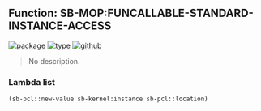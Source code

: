 ## Function: SB-MOP:FUNCALLABLE-STANDARD-INSTANCE-ACCESS
[![package](https://img.shields.io/badge/Package-SB--MOP-5f9ea0.svg?style=social&colorA=999999)](../) [![type](https://img.shields.io/badge/Type-Function-5f9ea0.svg?style=social&colorA=999999)](../#function) [![github](https://img.shields.io/badge/GitHub-View_the_source-5f9ea0.svg?style=social&colorA=999999&logo=github)](https://github.com/sbcl/sbcl/blob/master/src/pcl/slots.lisp/) 

> No description.

### Lambda list
```cl
(sb-pcl::new-value sb-kernel:instance sb-pcl::location)
```
